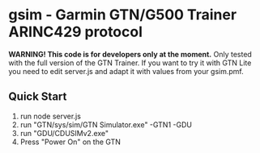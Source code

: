 # gsim - Garmin GTN/G500 Trainer ARINC429 protocol

**WARNING! This code is for developers only at the moment.** 
Only tested with the full version of the GTN Trainer. If you want to try it with GTN Lite you need to edit server.js and adapt it with values from your gsim.pmf.

## Quick Start
1. run node server.js
2. run "GTN/sys/sim/GTN Simulator.exe" -GTN1 -GDU
3. run "GDU/CDUSIMv2.exe"
4. Press "Power On" on the GTN
